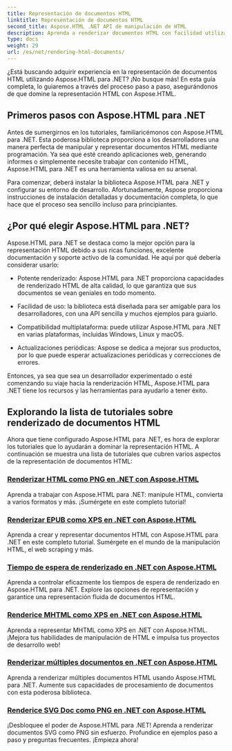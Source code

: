 ```yaml
---
title: Representación de documentos HTML
linktitle: Representación de documentos HTML
second_title: Aspose.HTML .NET API de manipulación de HTML
description: Aprenda a renderizar documentos HTML con facilidad utilizando los tutoriales de Aspose.HTML para .NET. Explore una lista completa de tutoriales para dominar la representación HTML.
type: docs
weight: 29
url: /es/net/rendering-html-documents/
---
```


¿Está buscando adquirir experiencia en la representación de documentos HTML utilizando Aspose.HTML para .NET? ¡No busque más! En esta guía completa, lo guiaremos a través del proceso paso a paso, asegurándonos de que domine la representación HTML con Aspose.HTML.

## Primeros pasos con Aspose.HTML para .NET

Antes de sumergirnos en los tutoriales, familiaricémonos con Aspose.HTML para .NET. Esta poderosa biblioteca proporciona a los desarrolladores una manera perfecta de manipular y representar documentos HTML mediante programación. Ya sea que esté creando aplicaciones web, generando informes o simplemente necesite trabajar con contenido HTML, Aspose.HTML para .NET es una herramienta valiosa en su arsenal.

Para comenzar, deberá instalar la biblioteca Aspose.HTML para .NET y configurar su entorno de desarrollo. Afortunadamente, Aspose proporciona instrucciones de instalación detalladas y documentación completa, lo que hace que el proceso sea sencillo incluso para principiantes.

## ¿Por qué elegir Aspose.HTML para .NET?

Aspose.HTML para .NET se destaca como la mejor opción para la representación HTML debido a sus ricas funciones, excelente documentación y soporte activo de la comunidad. He aquí por qué debería considerar usarlo:

- Potente renderizado: Aspose.HTML para .NET proporciona capacidades de renderizado HTML de alta calidad, lo que garantiza que sus documentos se vean geniales en todo momento.

- Facilidad de uso: la biblioteca está diseñada para ser amigable para los desarrolladores, con una API sencilla y muchos ejemplos para guiarlo.

- Compatibilidad multiplataforma: puede utilizar Aspose.HTML para .NET en varias plataformas, incluidas Windows, Linux y macOS.

- Actualizaciones periódicas: Aspose se dedica a mejorar sus productos, por lo que puede esperar actualizaciones periódicas y correcciones de errores.

Entonces, ya sea que sea un desarrollador experimentado o esté comenzando su viaje hacia la renderización HTML, Aspose.HTML para .NET tiene los recursos y las herramientas para ayudarlo a tener éxito.

## Explorando la lista de tutoriales sobre renderizado de documentos HTML

Ahora que tiene configurado Aspose.HTML para .NET, es hora de explorar los tutoriales que lo ayudarán a dominar la representación HTML. A continuación se muestra una lista de tutoriales que cubren varios aspectos de la representación de documentos HTML:

### [Renderizar HTML como PNG en .NET con Aspose.HTML](./render-html-as-png/)
Aprenda a trabajar con Aspose.HTML para .NET: manipule HTML, convierta a varios formatos y más. ¡Sumérgete en este completo tutorial!
### [Renderizar EPUB como XPS en .NET con Aspose.HTML](./render-epub-as-xps/)
Aprenda a crear y representar documentos HTML con Aspose.HTML para .NET en este completo tutorial. Sumérgete en el mundo de la manipulación HTML, el web scraping y más.
### [Tiempo de espera de renderizado en .NET con Aspose.HTML](./rendering-timeout/)
Aprenda a controlar eficazmente los tiempos de espera de renderizado en Aspose.HTML para .NET. Explore las opciones de representación y garantice una representación fluida de documentos HTML.
### [Renderice MHTML como XPS en .NET con Aspose.HTML](./render-mhtml-as-xps/)
 Aprenda a representar MHTML como XPS en .NET con Aspose.HTML. ¡Mejora tus habilidades de manipulación de HTML e impulsa tus proyectos de desarrollo web!
### [Renderizar múltiples documentos en .NET con Aspose.HTML](./render-multiple-documents/)
Aprenda a renderizar múltiples documentos HTML usando Aspose.HTML para .NET. Aumente sus capacidades de procesamiento de documentos con esta poderosa biblioteca.
### [Renderice SVG Doc como PNG en .NET con Aspose.HTML](./render-svg-doc-as-png/)
¡Desbloquee el poder de Aspose.HTML para .NET! Aprenda a renderizar documentos SVG como PNG sin esfuerzo. Profundice en ejemplos paso a paso y preguntas frecuentes. ¡Empieza ahora!